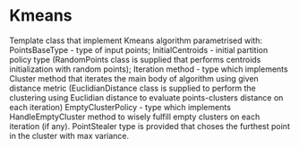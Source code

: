 # Kmeans
Template class that implement Kmeans algorithm parametrised with:
PointsBaseType - type of input points;
InitialCentroids - initial partition policy type (RandomPoints class is supplied that performs centroids initialization with random points);
Iteration method - type which implements Cluster method that iterates the main body of algorithm using given distance metric (EuclidianDistance class is supplied to perform the clustering using Euclidian distance to evaluate points-clusters distance on each iteration)
EmptyClusterPolicy - type which implements HandleEmptyCluster method to wisely fulfill empty clusters on each iteration (if any). PointStealer type is provided that choses the furthest point in the cluster with max variance.
